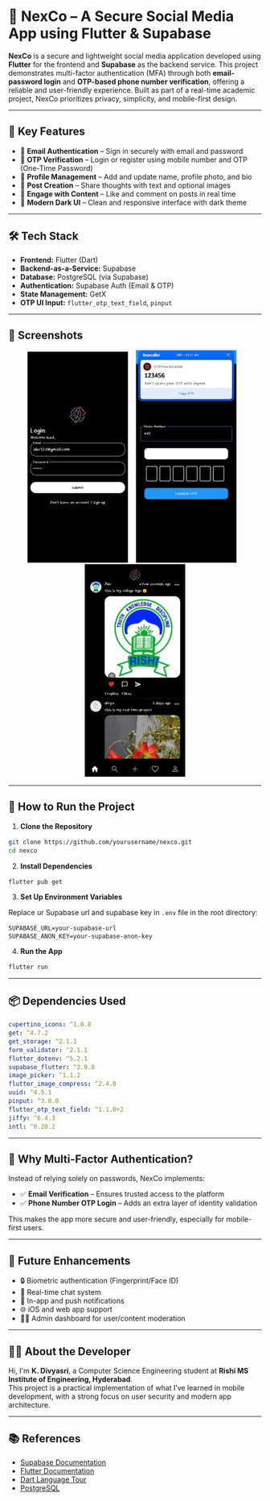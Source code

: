
# 📱 NexCo – A Secure Social Media App using Flutter & Supabase

**NexCo** is a secure and lightweight social media application developed using **Flutter** for the frontend and **Supabase** as the backend service. This project demonstrates multi-factor authentication (MFA) through both **email-password login** and **OTP-based phone number verification**, offering a reliable and user-friendly experience. Built as part of a real-time academic project, NexCo prioritizes privacy, simplicity, and mobile-first design.

---

## 🔑 Key Features

- 📧 **Email Authentication** – Sign in securely with email and password
- 📲 **OTP Verification** – Login or register using mobile number and OTP (One-Time Password)
- 👤 **Profile Management** – Add and update name, profile photo, and bio
- 📝 **Post Creation** – Share thoughts with text and optional images
- 💬 **Engage with Content** – Like and comment on posts in real time
- 🌙 **Modern Dark UI** – Clean and responsive interface with dark theme

---

## 🛠️ Tech Stack

- **Frontend:** Flutter (Dart)
- **Backend-as-a-Service:** Supabase
- **Database:** PostgreSQL (via Supabase)
- **Authentication:** Supabase Auth (Email & OTP)
- **State Management:** GetX
- **OTP UI Input:** `flutter_otp_text_field`, `pinput`

---

## 📱 Screenshots

<p align="center">
  <img src="Outtput/login.jpeg" alt="Login" width="200"/>
  &nbsp;&nbsp;
  <img src="Outtput/otp.jpeg" alt="OTP" width="200"/>
  &nbsp;&nbsp;
  <img src="Outtput/home.jpeg" alt="Home" width="200"/>
</p>


---

## 🧪 How to Run the Project

1. **Clone the Repository**
```bash
git clone https://github.com/yourusername/nexco.git
cd nexco
```

2. **Install Dependencies**
```bash
flutter pub get
```

3. **Set Up Environment Variables**

Replace ur Supabase url and supabase key in `.env` file in the root directory:
```
SUPABASE_URL=your-supabase-url
SUPABASE_ANON_KEY=your-supabase-anon-key
```

4. **Run the App**
```bash
flutter run
```

---

## 📦 Dependencies Used

```yaml
cupertino_icons: ^1.0.8
get: ^4.7.2
get_storage: ^2.1.1
form_validator: ^2.1.1
flutter_dotenv: ^5.2.1
supabase_flutter: ^2.9.0
image_picker: ^1.1.2
flutter_image_compress: ^2.4.0
uuid: ^4.5.1
pinput: ^3.0.0
flutter_otp_text_field: ^1.1.0+2
jiffy: ^6.4.3
intl: ^0.20.2
```

---

## 🔐 Why Multi-Factor Authentication?

Instead of relying solely on passwords, NexCo implements:
- ✅ **Email Verification** – Ensures trusted access to the platform
- ✅ **Phone Number OTP Login** – Adds an extra layer of identity validation

This makes the app more secure and user-friendly, especially for mobile-first users.

---

## 🌱 Future Enhancements

- 🔒 Biometric authentication (Fingerprint/Face ID)
- 💬 Real-time chat system
- 🔔 In-app and push notifications
- 🌐 iOS and web app support
- 🧑‍💻 Admin dashboard for user/content moderation

---

## 👩‍💻 About the Developer

Hi, I'm **K. Divyasri**, a Computer Science Engineering student at **Rishi MS Institute of Engineering, Hyderabad**.  
This project is a practical implementation of what I’ve learned in mobile development, with a strong focus on user security and modern app architecture.

---

## 📚 References

- [Supabase Documentation](https://supabase.com/docs)
- [Flutter Documentation](https://flutter.dev)
- [Dart Language Tour](https://dart.dev/guides/language/language-tour)
- [PostgreSQL](https://www.postgresql.org/)
